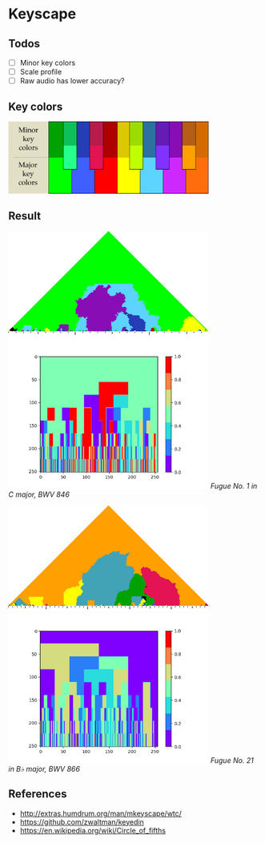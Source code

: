 # Keyscape

## Todos
- [ ] Minor key colors
- [ ] Scale profile 
- [ ] Raw audio has lower accuracy?

## Key colors

<p float="left">
    <img src="./pix/default-colormap.png" width=400 />
</p>

## Result

<p float="left">
    <img src="./pix/wtc1f01.png" width=400 />
    <img src="./pix/BWV846.png" width=400 />
    <em>Fugue No. 1 in C major, BWV 846</em>
</p>

<p float="left">
    <img src="./pix/wtc1f21.png" width=400 />
    <img src="./pix/BWV866.png" width=400 />
    <em>Fugue No. 21 in B♭ major, BWV 866</em>
</p>


## References
* http://extras.humdrum.org/man/mkeyscape/wtc/
* https://github.com/zwaltman/keyedin
* https://en.wikipedia.org/wiki/Circle_of_fifths